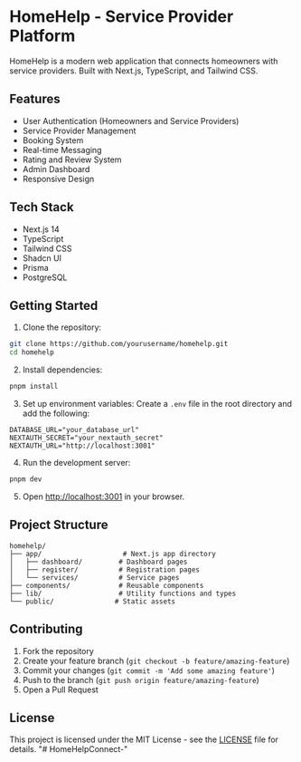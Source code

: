 # HomeHelp - Service Provider Platform

HomeHelp is a modern web application that connects homeowners with service providers. Built with Next.js, TypeScript, and Tailwind CSS.

## Features

- User Authentication (Homeowners and Service Providers)
- Service Provider Management
- Booking System
- Real-time Messaging
- Rating and Review System
- Admin Dashboard
- Responsive Design

## Tech Stack

- Next.js 14
- TypeScript
- Tailwind CSS
- Shadcn UI
- Prisma
- PostgreSQL

## Getting Started

1. Clone the repository:
```bash
git clone https://github.com/yourusername/homehelp.git
cd homehelp
```

2. Install dependencies:
```bash
pnpm install
```

3. Set up environment variables:
Create a `.env` file in the root directory and add the following:
```env
DATABASE_URL="your_database_url"
NEXTAUTH_SECRET="your_nextauth_secret"
NEXTAUTH_URL="http://localhost:3001"
```

4. Run the development server:
```bash
pnpm dev
```

5. Open [http://localhost:3001](http://localhost:3001) in your browser.

## Project Structure

```
homehelp/
├── app/                    # Next.js app directory
│   ├── dashboard/         # Dashboard pages
│   ├── register/          # Registration pages
│   └── services/          # Service pages
├── components/            # Reusable components
├── lib/                   # Utility functions and types
└── public/               # Static assets
```

## Contributing

1. Fork the repository
2. Create your feature branch (`git checkout -b feature/amazing-feature`)
3. Commit your changes (`git commit -m 'Add some amazing feature'`)
4. Push to the branch (`git push origin feature/amazing-feature`)
5. Open a Pull Request

## License

This project is licensed under the MIT License - see the [LICENSE](LICENSE) file for details. "# HomeHelpConnect-" 
